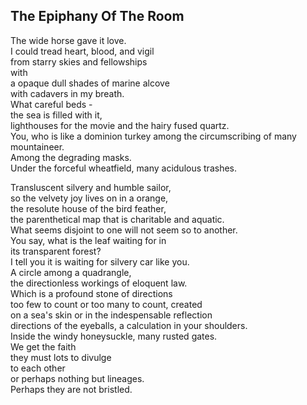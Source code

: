 The Epiphany Of The Room
------------------------
The wide horse gave it love.  
I could tread heart, blood, and vigil  
from starry skies and fellowships  
with  
a opaque dull shades of marine alcove  
with cadavers in my breath.  
What careful beds -  
the sea is filled with it,  
lighthouses for the movie and the hairy fused quartz.  
You, who is like a dominion turkey among the circumscribing of many mountaineer.  
Among the degrading masks.  
Under the forceful wheatfield, many acidulous trashes.  
  
Transluscent silvery and humble sailor,  
so the velvety joy lives on in a orange,  
the resolute house of the bird feather,  
the parenthetical map that is charitable and aquatic.  
What seems disjoint to one will not seem so to another.  
You say, what is the leaf waiting for in  
its transparent forest?  
I tell you it is waiting for silvery car like you.  
A circle among a quadrangle,  
the directionless workings of eloquent law.  
Which is a profound stone of directions  
too few to count or too many to count, created  
on a sea's skin or in the indespensable reflection  
directions of the eyeballs, a calculation in your shoulders.  
Inside the windy honeysuckle, many rusted gates.  
We get the faith  
they must lots to divulge  
to each other  
or perhaps nothing but lineages.  
Perhaps they are not bristled.  
